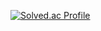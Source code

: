 [![Solved.ac Profile](http://mazassumnida.wtf/api/v2/generate_badge?boj=uyt8989)](https://solved.ac/uyt8989/)
